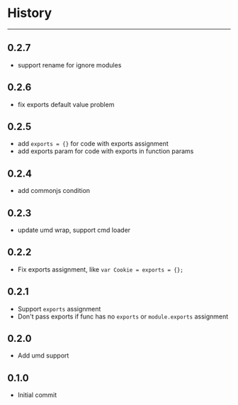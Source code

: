 # History

---

## 0.2.7

* support rename for ignore modules

## 0.2.6

* fix exports default value problem

## 0.2.5

* add `exports = {}` for code with exports assignment
* add exports param for code with exports in function params

## 0.2.4

* add commonjs condition

## 0.2.3

* update umd wrap, support cmd loader

## 0.2.2

* Fix exports assignment, like `var Cookie = exports = {};`

## 0.2.1

* Support `exports` assignment
* Don't pass exports if func has no `exports` or `module.exports` assignment

## 0.2.0

* Add umd support

## 0.1.0

* Initial commit
